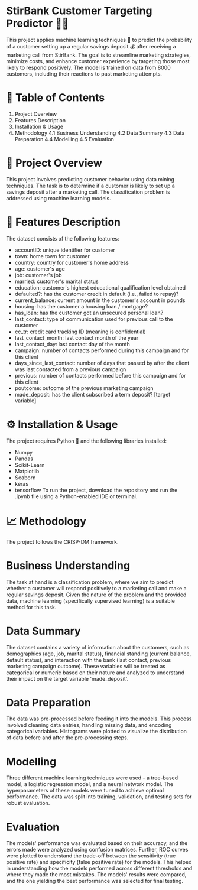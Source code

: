 # StirBank Customer Targeting Predictor :bank::dart:
This project applies machine learning techniques :robot: to predict the probability of a customer setting up a regular savings deposit :moneybag: after receiving a marketing call from StirBank. The goal is to streamline marketing strategies, minimize costs, and enhance customer experience by targeting those most likely to respond positively. The model is trained on data from 8000 customers, including their reactions to past marketing attempts.

# :bookmark_tabs: Table of Contents
1. Project Overview
2. Features Description
3. Installation & Usage
4. Methodology
   4.1 Business Understanding
   4.2 Data Summary
   4.3 Data Preparation
   4.4 Modelling
   4.5 Evaluation

# :dart: Project Overview <a name="project-overview"></a>
This project involves predicting customer behavior using data mining techniques. The task is to determine if a customer is likely to set up a savings deposit after a marketing call. The classification problem is addressed using machine learning models.

# :memo: Features Description <a name="features-description"></a>
The dataset consists of the following features:

- accountID: unique identifier for customer
- town: home town for customer
- country: country for customer's home address
- age: customer's age
- job: customer's job
- married: customer's marital status
- education: customer's highest educational qualification level obtained
- defaulted?: has the customer credit in default (i.e., failed to repay)?
- current_balance: current amount in the customer's account in pounds
- housing: has the customer a housing loan / mortgage?
- has_loan: has the customer got an unsecured personal loan?
- last_contact: type of communication used for previous call to the customer
- cc_tr: credit card tracking ID (meaning is confidential)
- last_contact_month: last contact month of the year
- last_contact_day: last contact day of the month
- campaign: number of contacts performed during this campaign and for this client
- days_since_last_contact: number of days that passed by after the client was last contacted from a previous campaign
- previous: number of contacts performed before this campaign and for this client
- poutcome: outcome of the previous marketing campaign
- made_deposit: has the client subscribed a term deposit? [target variable]

# :gear: Installation & Usage <a name="installation-usage"></a>
The project requires Python :snake: and the following libraries installed:
- Numpy
- Pandas
- Scikit-Learn
- Matplotlib
- Seaborn
- keras
- tensorflow
To run the project, download the repository and run the .ipynb file using a Python-enabled IDE or terminal.

# :chart_with_upwards_trend: Methodology <a name="methodology"></a>
The project follows the CRISP-DM framework.

# Business Understanding <a name="business-understanding"></a>
The task at hand is a classification problem, where we aim to predict whether a customer will respond positively to a marketing call and make a regular savings deposit. Given the nature of the problem and the provided data, machine learning (specifically supervised learning) is a suitable method for this task.

# Data Summary <a name="data-summary"></a>
The dataset contains a variety of information about the customers, such as demographics (age, job, marital status), financial standing (current balance, default status), and interaction with the bank (last contact, previous marketing campaign outcome). These variables will be treated as categorical or numeric based on their nature and analyzed to understand their impact on the target variable 'made_deposit'.

# Data Preparation <a name="data-preparation"></a>
The data was pre-processed before feeding it into the models. This process involved cleaning data entries, handling missing data, and encoding categorical variables. Histograms were plotted to visualize the distribution of data before and after the pre-processing steps.

# Modelling <a name="modelling"></a>
Three different machine learning techniques were used - a tree-based model, a logistic regression model, and a neural network model. The hyperparameters of these models were tuned to achieve optimal performance. The data was split into training, validation, and testing sets for robust evaluation.

# Evaluation <a name="evaluation"></a>
The models' performance was evaluated based on their accuracy, and the errors made were analyzed using confusion matrices. Further, ROC curves were plotted to understand the trade-off between the sensitivity (true positive rate) and specificity (false positive rate) for the models. This helped in understanding how the models performed across different thresholds and where they made the most mistakes. The models' results were compared, and the one yielding the best performance was selected for final testing.